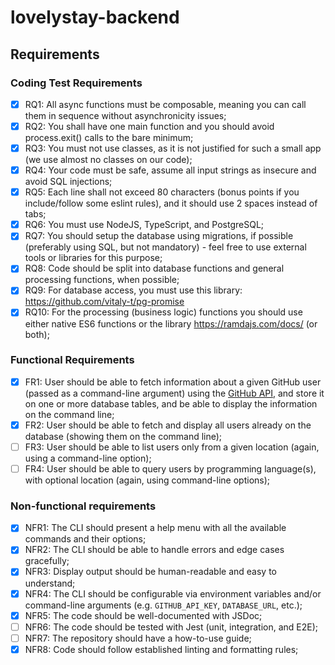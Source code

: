 # lovelystay-backend

## Requirements

### Coding Test Requirements

- [X] RQ1: All async functions must be composable, meaning you can call them in sequence without asynchronicity issues;
- [X] RQ2: You shall have one main function and you should avoid process.exit() calls to the bare minimum;
- [X] RQ3: You must not use classes, as it is not justified for such a small app (we use almost no classes on our code);
- [X] RQ4: Your code must be safe, assume all input strings as insecure and avoid SQL injections;
- [X] RQ5: Each line shall not exceed 80 characters (bonus points if you include/follow some eslint rules), and it should use 2 spaces instead of tabs;
- [X] RQ6: You must use NodeJS, TypeScript, and PostgreSQL;
- [X] RQ7: You should setup the database using migrations, if possible (preferably using SQL, but not mandatory) - feel free to use external tools or libraries for this purpose;
- [X] RQ8: Code should be split into database functions and general processing functions, when possible;
- [X] RQ9: For database access, you must use this library: https://github.com/vitaly-t/pg-promise
- [X] RQ10: For the processing (business logic) functions you should use either native ES6 functions or the library https://ramdajs.com/docs/ (or both);

### Functional Requirements

- [X] FR1: User should be able to fetch information about a given GitHub user (passed as a command-line argument) using the [GitHub API](https://docs.github.com/en/rest), and store it on one or more database tables, and be able to display the information on the command line;
- [X] FR2: User should be able to fetch and display all users already on the database (showing them on the command line);
- [ ] FR3: User should be able to list users only from a given location (again, using a command-line option);
- [ ] FR4: User should be able to query users by programming language(s), with optional location (again, using command-line options);

### Non-functional requirements

- [X] NFR1: The CLI should present a help menu with all the available commands and their options;
- [X] NFR2: The CLI should be able to handle errors and edge cases gracefully;
- [X] NFR3: Display output should be human-readable and easy to understand;
- [X] NFR4: The CLI should be configurable via environment variables and/or command-line arguments (e.g. `GITHUB_API_KEY`, `DATABASE_URL`, etc.);
- [X] NFR5: The code should be well-documented with JSDoc;
- [ ] NFR6: The code should be tested with Jest (unit, integration, and E2E);
- [ ] NFR7: The repository should have a how-to-use guide;
- [X] NFR8: Code should follow established linting and formatting rules;
